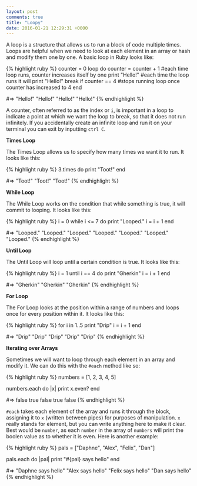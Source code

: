 ```yaml
---
layout: post
comments: true
title: "Loopy"
date: 2016-01-21 12:29:31 +0000
---
```


A loop is a structure that allows us to run a block of code multiple times. Loops are helpful when we need to look at each element in an array or hash and modify them one by one. A basic loop in Ruby looks like:

{% highlight ruby %}
counter = 0
loop do 
	counter = counter + 1 #each time loop runs, counter increases itself by one
	print "Hello!" #each time the loop runs it will print "Hello!"
	break if counter == 4 #stops running loop once counter has increased to 4
end

#=> "Hello!" "Hello!" "Hello!" "Hello!"
{% endhighlight %}

A counter, often referred to as the index or `i`, is important in a loop to indicate a point at which we want the loop to break, so that it does not run infinitely. If you accidentally create an infinite loop and run it on your terminal you can exit by inputting `ctrl C`.

<strong> Times Loop </strong>

The Times Loop allows us to specify how many times we want it to run. It looks like this:

{% highlight ruby %}
3.times do 
	print "Toot!"
end

#=> "Toot!" "Toot!" "Toot!"
{% endhighlight %}

<strong> While Loop </strong>

The While Loop works on the condition that while something is true, it will commit to looping. It looks like this:

{% highlight ruby %}
i = 0
while i <= 7 do
  print "Looped."
  i = i + 1
end

#=> "Looped." "Looped." "Looped." "Looped." "Looped." "Looped." "Looped."
{% endhighlight %}

<strong> Until Loop </strong>

The Until Loop will loop until a certain condition is true. It looks like this:

{% highlight ruby %}
i = 1
until i == 4 do 
	print "Gherkin"
	i = i + 1
end 

#=> "Gherkin" "Gherkin" "Gherkin"
{% endhighlight %}

<strong> For Loop </strong>

The For Loop looks at the position within a range of numbers and loops once for every position within it. It looks like this:

{% highlight ruby %}
for i in 1..5
  print "Drip"
  i = i + 1
end

#=> "Drip" "Drip" "Drip" "Drip" "Drip"
{% endhighlight %}

<strong> Iterating over Arrays </strong>

Sometimes we will want to loop through each element in an array and modify it. We can do this with the `#each` method like so:

{% highlight ruby %}
numbers = [1, 2, 3, 4, 5]

numbers.each do |x|
	print x.even?
end

#=> false true false true false
{% endhighlight %}

`#each` takes each element of the array and runs it through the block, assigning it to `x` (written between pipes) for purposes of manipulation. `x` really stands for element, but you can write anything here to make it clear. Best would be `number`, as each `number` in the array of `numbers` will print the boolen value as to whether it is even. Here is another example:

{% highlight ruby  %}
pals = ["Daphne", "Alex", "Felix", "Dan"]

pals.each do |pal|
	print "#{pal} says hello"
end

#=> "Daphne says hello" "Alex says hello" "Felix says hello" "Dan says hello"
{% endhighlight %}


